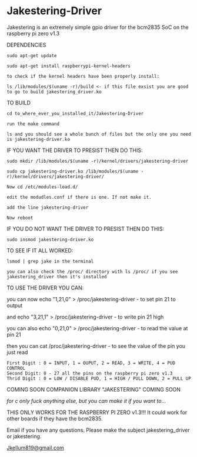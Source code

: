 # Jakestering-Driver
Jakestering is an extremely simple gpio driver for the bcm2835 SoC on the raspberry pi zero v1.3 


DEPENDENCIES
  
    sudo apt-get update

    sudo apt-get install raspberrypi-kernel-headers

    to check if the kernel headers have been properly install:

    ls /lib/modules/$(uname -r)/build <- if this file exsist you are good to go to build jakestering_driver.ko


TO BUILD

    cd to_where_ever_you_installed_it/Jakestering-Driver

    run the make command

    ls and you should see a whole bunch of files but the only one you need is jakestering-driver.ko



IF YOU WANT THE DRIVER TO PRESIST THEN DO THIS:

    sudo mkdir /lib/modules/$(uname -r)/kernel/drivers/jakestering-driver

    sudo cp jakestering-driver.ko /lib/modules/$(uname -r)/kernel/drivers/jakestering-driver/

    Now cd /etc/modules-load.d/

    edit the modudles.conf if there is one. If not make it.

    add the line jakestering-driver

    Now reboot

IF YOU DO NOT WANT THE DRIVER TO PRESIST THEN DO THIS:

    sudo insmod jakestering-driver.ko



TO SEE IF IT ALL WORKED:

    lsmod | grep jake in the terminal

    you can also check the /proc/ directory with ls /proc/ if you see jakestering_driver then it's installed



TO USE THE DRIVER YOU CAN:

  you can now echo "1,21,0" > /proc/jakestering-driver - to set pin 21 to output

  and echo "3,21,1" > /proc/jakestering-driver - to write pin 21 high

  you can also echo "0,21,0" > /proc/jakestering-driver - to read the value at pin 21
  
  then you can cat /proc/jakestering-driver - to see the value of the pin you just read

    First Digit : 0 = INPUT, 1 = OUPUT, 2 = READ, 3 = WRITE, 4 = PUD CONTROL
    Second Digit: 0 - 27 all the pins on the raspberry pi zero v1.3
    Thrid Digit : 0 = LOW / DISABLE PUD, 1 = HIGH / PULL DOWN, 2 = PULL UP



COMING SOON COMPANION LIBRARY "JAKESTERING" COMING SOON

*for c only fuck anything else, but you can make it if you want to...*


THIS ONLY WORKS FOR THE RASPBERRY PI ZERO v1.3!!! It could work for other boards if they have the bcm2835.

Email if you have any questions. Please make the subject jakestering_driver or jakestering.

Jkellum819@gmail.com
